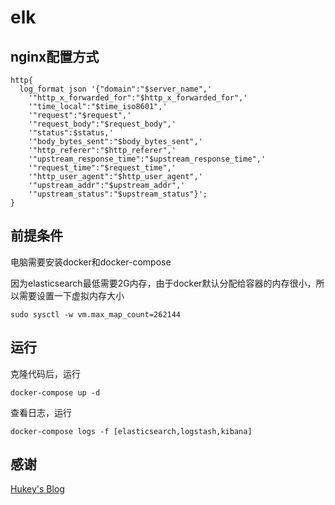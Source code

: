 # elk

## nginx配置方式

```
http{
  log_format json '{"domain":"$server_name",'
    '"http_x_forwarded_for":"$http_x_forwarded_for",'
    '"time_local":"$time_iso8601",'
    '"request":"$request",'
    '"request_body":"$request_body",'
    '"status":$status,'
    '"body_bytes_sent":"$body_bytes_sent",'
    '"http_referer":"$http_referer",'
    '"upstream_response_time":"$upstream_response_time",'
    '"request_time":"$request_time",'
    '"http_user_agent":"$http_user_agent",'
    '"upstream_addr":"$upstream_addr",'
    '"upstream_status":"$upstream_status"}';
}
```

## 前提条件

电脑需要安装docker和docker-compose

因为elasticsearch最低需要2G内存，由于docker默认分配给容器的内存很小，所以需要设置一下虚拟内存大小

```
sudo sysctl -w vm.max_map_count=262144
```

## 运行

克隆代码后，运行
```
docker-compose up -d
```

查看日志，运行
```
docker-compose logs -f [elasticsearch,logstash,kibana]
```

## 感谢

[Hukey's Blog](https://www.cnblogs.com/hukey/p/11519612.html)
